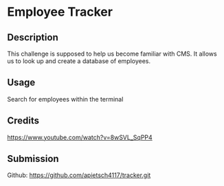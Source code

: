# Employee Tracker

## Description

This challenge is supposed to help us become familiar with CMS. It allows us to look up and create a database of employees. 

## Usage

Search for employees within the terminal 

## Credits 

https://www.youtube.com/watch?v=8wSVL_SqPP4

## Submission

Github: https://github.com/apietsch4117/tracker.git


